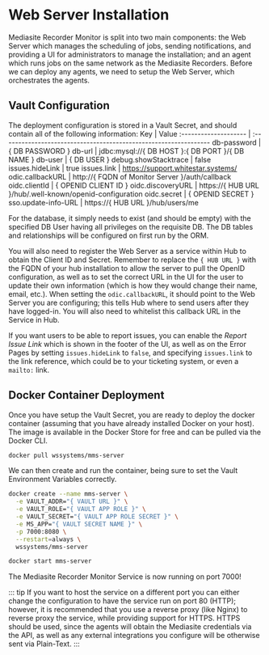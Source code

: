 # Web Server Installation

Mediasite Recorder Monitor is split into two main components: the Web Server which manages the scheduling of jobs, sending notifications, and providing a UI for administrators to manage the installation; and an agent which runs jobs on the same network as the Mediasite Recorders. Before we can deploy any agents, we need to setup the Web Server, which orchestrates the agents.

## Vault Configuration
The deployment configuration is stored in a Vault Secret, and should contain all of the following information:
Key                   | Value
:-------------------- | :----------------------------------------------------------------
db-password         	| { DB PASSWORD }
db-url              	| jdbc:mysql://{ DB HOST }:{ DB PORT }/{ DB NAME }
db-user             	| { DB USER }
debug.showStacktrace	| false
issues.hideLink     	| true
issues.link         	| https://support.whitestar.systems/
odic.callbackURL    	| http://{ FQDN of Monitor Server }/auth/callback
oidc.clientId       	| { OPENID CLIENT ID }
oidc.discoveryURL   	| https://{ HUB URL }/hub/.well-known/openid-configuration
oidc.secret         	| { OPENID SECRET }
sso.update-info-URL 	| https://{ HUB URL }/hub/users/me

For the database, it simply needs to exist (and should be empty) with the specified DB User having all privileges on the requisite DB. The DB tables and relationships will be configured on first run by the ORM.

You will also need to register the Web Server as a service within Hub to obtain the Client ID and Secret. Remember to replace the `{ HUB URL }` with the FQDN of your hub installation to allow the server to pull the OpenID configuration, as well as to set the correct URL in the UI for the user to update their own information (which is how they would change their name, email, etc.). When setting the `odic.callbackURL`, it should point to the Web Server you are configuring; this tells Hub where to send users after they have logged-in. You will also need to whitelist this callback URL in the Service in Hub.

If you want users to be able to report issues, you can enable the *Report Issue Link* which is shown in the footer of the UI, as well as on the Error Pages by setting `issues.hideLink` to `false`, and specifying `issues.link` to the link reference, which could be to your ticketing system, or even a `mailto:` link.

## Docker Container Deployment
Once you have setup the Vault Secret, you are ready to deploy the docker container (assuming that you have already installed Docker on your host). The image is available in the Docker Store for free and can be pulled via the Docker CLI.
```sh
docker pull wssystems/mms-server
```

We can then create and run the container, being sure to set the Vault Environment Variables correctly.
```sh
docker create --name mms-server \
  -e VAULT_ADDR="{ VAULT URL }" \
  -e VAULT_ROLE="{ VAULT APP ROLE }" \
  -e VAULT_SECRET="{ VAULT APP ROLE SECRET }" \
  -e MS_APP="{ VAULT SECRET NAME }" \
  -p 7000:8080 \
  --restart=always \
  wssystems/mms-server

docker start mms-server
```

The Mediasite Recorder Monitor Service is now running on port 7000!

::: tip
If you want to host the service on a different port you can either change the configuration to have the service run on port 80 (HTTP); however, it is recommended that you use a reverse proxy (like Nginx) to reverse proxy the service, while providing support for HTTPS. HTTPS should be used, since the agents will obtain the Mediasite credentials via the API, as well as any external integrations you configure will be otherwise sent via Plain-Text.
:::
